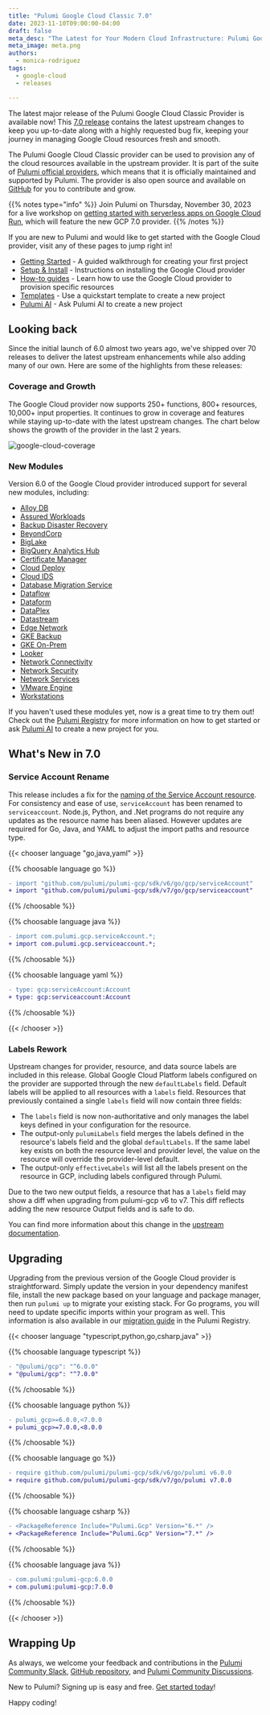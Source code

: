 ```yaml
---
title: "Pulumi Google Cloud Classic 7.0"
date: 2023-11-10T09:00:00-04:00
draft: false
meta_desc: "The Latest for Your Modern Cloud Infrastructure: Pulumi Google Cloud Provider 7.0."
meta_image: meta.png
authors:
  - monica-rodriguez
tags:
  - google-cloud
  - releases

---
```


The latest major release of the Pulumi Google Cloud Classic Provider is available now! This [7.0 release](https://github.com/pulumi/pulumi-gcp/releases/tag/v7.0.0) contains the latest upstream changes to keep you up-to-date along with a highly requested bug fix, keeping your journey in managing Google Cloud resources fresh and smooth.

The Pulumi Google Cloud Classic provider can be used to provision any of the cloud resources available in the upstream provider. It is part of the suite of [Pulumi official providers](https://www.pulumi.com/docs/intro/cloud-providers/), which means that it is officially maintained and supported by Pulumi. The provider is also open source and available on [GitHub](https://github.com/pulumi/pulumi-gcp) for you to contribute and grow.

<!--more-->

{{% notes type="info" %}}
Join Pulumi on Thursday, November 30, 2023 for a live workshop on [getting started with serverless apps on Google Cloud Run](/resources/serverless-apps-with-google-cloud-run-and-pulumi/), which will feature the new GCP 7.0 provider.
{{% /notes %}}

If you are new to Pulumi and would like to get started with the Google Cloud provider, visit any of these pages to jump right in!

- [Getting Started](https://www.pulumi.com/docs/clouds/gcp/get-started/) - A guided walkthrough for creating your first project
- [Setup & Install](https://www.pulumi.com/registry/packages/gcp/installation-configuration/) - Instructions on installing the Google Cloud provider
- [How-to guides](https://www.pulumi.com/registry/packages/gcp/how-to-guides/) - Learn how to use the Google Cloud provider to provision specific resources
- [Templates](https://www.pulumi.com/templates/serverless-application/gcp/) - Use a quickstart template to create a new project
- [Pulumi AI](https://www.pulumi.com/ai) - Ask Pulumi AI to create a new project

## Looking back

Since the initial launch of 6.0 almost two years ago, we've shipped over 70 releases to deliver the latest upstream enhancements while also adding many of our own. Here are some of the highlights from these releases:

### Coverage and Growth

The Google Cloud provider now supports 250+ functions, 800+ resources, 10,000+ input properties. It continues to grow in coverage and features while staying up-to-date with the latest upstream changes. The chart below shows the growth of the provider in the last 2 years.

![google-cloud-coverage](./google-cloud-coverage.png)

### New Modules

Version 6.0 of the Google Cloud provider introduced support for several new modules, including:

- [Alloy DB](https://www.pulumi.com/registry/packages/gcp/api-docs/alloydb/)
- [Assured Workloads](https://www.pulumi.com/registry/packages/gcp/api-docs/assuredworkloads/)
- [Backup Disaster Recovery](https://www.pulumi.com/registry/packages/gcp/api-docs/backupdisasterrecovery/)
- [BeyondCorp](https://www.pulumi.com/registry/packages/gcp/api-docs/beyondcorp/)
- [BigLake](https://www.pulumi.com/registry/packages/gcp/api-docs/biglake/)
- [BigQuery Analytics Hub](https://www.pulumi.com/registry/packages/gcp/api-docs/bigqueryanalyticshub/)
- [Certificate Manager](https://www.pulumi.com/registry/packages/gcp/api-docs/certificatemanager/)
- [Cloud Deploy](https://www.pulumi.com/registry/packages/gcp/api-docs/clouddeploy/)
- [Cloud IDS](https://www.pulumi.com/registry/packages/gcp/api-docs/cloudids/)
- [Database Migration Service](https://www.pulumi.com/registry/packages/gcp/api-docs/databasemigrationservice/)
- [Dataflow](https://www.pulumi.com/registry/packages/gcp/api-docs/dataflow/)
- [Dataform](https://www.pulumi.com/registry/packages/gcp/api-docs/dataform/)
- [DataPlex](https://www.pulumi.com/registry/packages/gcp/api-docs/dataplex/)
- [Datastream](https://www.pulumi.com/registry/packages/gcp/api-docs/datastream/)
- [Edge Network](https://www.pulumi.com/registry/packages/gcp/api-docs/edgenetwork/)
- [GKE Backup](https://www.pulumi.com/registry/packages/gcp/api-docs/gkebackup/)
- [GKE On-Prem](https://www.pulumi.com/registry/packages/gcp/api-docs/gkeonprem/)
- [Looker](https://www.pulumi.com/registry/packages/gcp/api-docs/looker/)
- [Network Connectivity](https://www.pulumi.com/registry/packages/gcp/api-docs/networkconnectivity/)
- [Network Security](https://www.pulumi.com/registry/packages/gcp/api-docs/networksecurity/)
- [Network Services](https://www.pulumi.com/registry/packages/gcp/api-docs/networkservices/)
- [VMware Engine](https://www.pulumi.com/registry/packages/gcp/api-docs/vmwareengine/)
- [Workstations](https://www.pulumi.com/registry/packages/gcp/api-docs/workstations/)

If you haven't used these modules yet, now is a great time to try them out! Check out the [Pulumi Registry](https://www.pulumi.com/registry/packages/gcp/) for more information on how to get started or ask [Pulumi AI](https://www.pulumi.com/ai) to create a new project for you.

## What's New in 7.0

### Service Account Rename

This release includes a fix for the [naming of the Service Account resource](https://github.com/pulumi/pulumi-gcp/issues/722). For consistency and ease of use, `serviceAccount` has been renamed to `serviceaccount`. Node.js, Python, and .Net programs do not require any updates as the resource name has been aliased. However updates are required for Go, Java, and YAML to adjust the import paths and resource type.

{{< chooser language "go,java,yaml" >}}

{{% choosable language go %}}

```diff
- import "github.com/pulumi/pulumi-gcp/sdk/v6/go/gcp/serviceAccount"
+ import "github.com/pulumi/pulumi-gcp/sdk/v7/go/gcp/serviceaccount"
```

{{% /choosable %}}

{{% choosable language java %}}

```diff
- import com.pulumi.gcp.serviceAccount.*;
+ import com.pulumi.gcp.serviceaccount.*;
```

{{% /choosable %}}

{{% choosable language yaml %}}

```diff
- type: gcp:serviceAccount:Account
+ type: gcp:serviceaccount:Account
```

{{% /choosable %}}

{{< /chooser >}}

### Labels Rework

Upstream changes for provider, resource, and data source labels are included in this release. Global Google Cloud Platform labels configured on the provider are supported through the new `defaultLabels` field. Default labels will be applied to all resources with a `labels` field.
Resources that previously contained a single `labels`  field will now contain three fields:

- The `labels`  field is now non-authoritative and only manages the label keys defined in your configuration for the resource.
- The output-only `pulumiLabels` field merges the labels defined in the resource's labels field and the global `defaultLabels`. If the same label key exists on both the resource level and provider level, the value on the resource will override the provider-level default.
- The output-only `effectiveLabels` will list all the labels present on the resource in GCP, including labels configured through Pulumi.

Due to the two new output fields, a resource that has a `labels` field may show a diff when upgrading from pulumi-gcp v6 to v7. This diff reflects adding the new resource Output fields and is safe to do.

You can find more information about this change in the [upstream documentation](https://registry.terraform.io/providers/hashicorp/google/latest/docs/guides/version_5_upgrade#provider-level-labels-rework).

## Upgrading

Upgrading from the previous version of the Google Cloud provider is straightforward. Simply update the version in your dependency manifest file, install the new package based on your language and package manager, then run `pulumi up` to migrate your existing stack. For Go programs, you will need to update specific imports within your program as well. This information is also available in our [migration guide](https://www.pulumi.com/registry/packages/gcp/how-to-guides/7-0-migration) in the Pulumi Registry.

{{< chooser language "typescript,python,go,csharp,java" >}}

{{% choosable language typescript %}}

```diff
- "@pulumi/gcp": "^6.0.0"
+ "@pulumi/gcp": "^7.0.0"
```

{{% /choosable %}}

{{% choosable language python %}}

```diff
- pulumi_gcp>=6.0.0,<7.0.0
+ pulumi_gcp>=7.0.0,<8.0.0
```

{{% /choosable %}}

{{% choosable language go %}}

```diff
- require github.com/pulumi/pulumi-gcp/sdk/v6/go/pulumi v6.0.0
+ require github.com/pulumi/pulumi-gcp/sdk/v7/go/pulumi v7.0.0
```

{{% /choosable %}}

{{% choosable language csharp %}}

```diff
- <PackageReference Include="Pulumi.Gcp" Version="6.*" />
+ <PackageReference Include="Pulumi.Gcp" Version="7.*" />
```

{{% /choosable %}}

{{% choosable language java %}}

```diff
- com.pulumi:pulumi-gcp:6.0.0
+ com.pulumi:pulumi-gcp:7.0.0
```

{{% /choosable %}}

{{< /chooser >}}

## Wrapping Up

As always, we welcome your feedback and contributions in the [Pulumi Community Slack](https://slack.pulumi.com/), [GitHub repository](https://github.com/pulumi/pulumi-gcp), and [Pulumi Community Discussions](https://github.com/pulumi/pulumi/discussions).

New to Pulumi? Signing up is easy and free. [Get started today](https://app.pulumi.com/signup)!

Happy coding!
